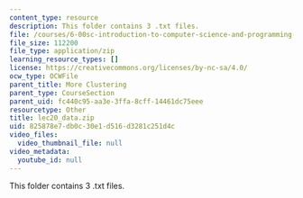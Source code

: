 ```yaml
---
content_type: resource
description: This folder contains 3 .txt files.
file: /courses/6-00sc-introduction-to-computer-science-and-programming-spring-2011/825878e7db0c30e1d516d3281c251d4c_lec20_data.zip
file_size: 112200
file_type: application/zip
learning_resource_types: []
license: https://creativecommons.org/licenses/by-nc-sa/4.0/
ocw_type: OCWFile
parent_title: More Clustering
parent_type: CourseSection
parent_uid: fc440c95-aa3e-3ffa-8cff-14461dc75eee
resourcetype: Other
title: lec20_data.zip
uid: 825878e7-db0c-30e1-d516-d3281c251d4c
video_files:
  video_thumbnail_file: null
video_metadata:
  youtube_id: null
---
```

This folder contains 3 .txt files.